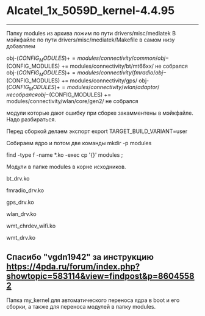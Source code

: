 # Alcatel_1x_5059D_kernel-4.4.95
-------------------------------------------------------------------------
Папку modules из архива ложим по пути drivers/misc/mediatek
В мэйкфайле по пути drivers/misc/mediatek/Makefile в самом низу добавляем

obj-$(CONFIG_MODULES) += modules/connectivity/common/
obj-$(CONFIG_MODULES) += modules/connectivity/bt/mt66xx/      не собрался
obj-$(CONFIG_MODULES) += modules/connectivity/fmradio/
obj-$(CONFIG_MODULES) += modules/connectivity/gps/
obj-$(CONFIG_MODULES) += modules/connectivity/wlan/adaptor/   не собрался
obj-$(CONFIG_MODULES) += modules/connectivity/wlan/core/gen2/ не собрался

модули которые дают ошибку при сборке закамментены в мэйкфайле. Надо разбираться.


Перед сборкой делаем экспорт
export TARGET_BUILD_VARIANT=user

Собираем ядро и потом две команды
mkdir -p modules

find -type f -name *.ko -exec cp '{}' modules \;

Модули в папке modules в корне исходников.

bt_drv.ko

fmradio_drv.ko

gps_drv.ko

wlan_drv.ko

wmt_chrdev_wifi.ko

wmt_drv.ko

Спасибо "vgdn1942" за инструкцию
https://4pda.ru/forum/index.php?showtopic=583114&view=findpost&p=86045582
-------------------------------------------

Папка my_kernel для автоматического переноса ядра в boot и его сборки,
а также для переноса модулей в папку modules.
